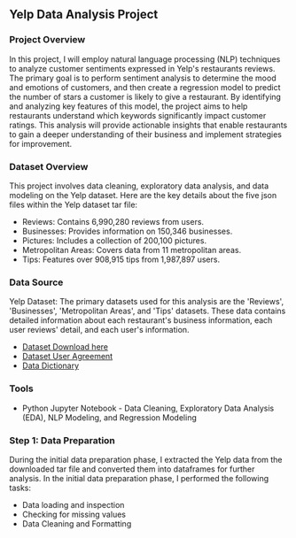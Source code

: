 ## Yelp Data Analysis Project

### Project Overview
In this project, I will employ natural language processing (NLP) techniques to analyze customer sentiments expressed in Yelp's restaurants reviews. The primary goal is to perform sentiment analysis to determine the mood and emotions of customers, and then create a regression model to predict the number of stars a customer is likely to give a restaurant. By identifying and analyzing key features of this model, the project aims to help restaurants understand which keywords significantly impact customer ratings. This analysis will provide actionable insights that enable restaurants to gain a deeper understanding of their business and implement strategies for improvement.

### Dataset Overview
This project involves data cleaning, exploratory data analysis, and data modeling on the Yelp dataset. Here are the key details about the five json files within the Yelp dataset tar file:

- Reviews: Contains 6,990,280 reviews from users.
- Businesses: Provides information on 150,346 businesses.
- Pictures: Includes a collection of 200,100 pictures.
- Metropolitan Areas: Covers data from 11 metropolitan areas.
- Tips: Features over 908,915 tips from 1,987,897 users.

### Data Source
Yelp Dataset: The primary datasets used for this analysis are the 'Reviews', 'Businesses', 'Metropolitan Areas', and 'Tips' datasets. These data contains detailed information about each restaurant's business information, each user reviews' detail, and each user's information. 
- [Dataset Download here](https://www.yelp.com/dataset)
- [Dataset User Agreement](https://github.com/andycwl/yelp/files/15144501/YelpDataset_User_Agreement.pdf)
- [Data Dictionary](https://www.yelp.com/dataset/documentation/main)

### Tools
- Python Jupyter Notebook - Data Cleaning, Exploratory Data Analysis (EDA), NLP Modeling, and Regression Modeling

### Step 1: Data Preparation
During the initial data preparation phase, I extracted the Yelp data from the downloaded tar file and converted them into dataframes for further analysis. In the initial data preparation phase, I performed the following tasks:
- Data loading and inspection
- Checking for missing values
- Data Cleaning and Formatting

